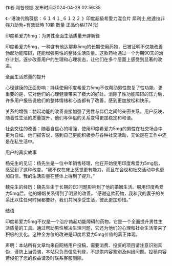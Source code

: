 <p>作者:闯咎顿娜 发布时间:2024-04-28 02:56:35</p>
<p>《✅港澳代购薇信：６１４１_６１２２ 》印度超級希愛力混合片 犀利士,他達拉非 強力助勃+有效延時 10顆 數量 正品价格(174元) </p>
									<p>印度希爱力5mg：为男性全面生活质量开辟新径</p><p></p><p>印度希爱力5mg，一种含有他达那非5mg的长期使用药物，已被证明不仅能改善勃起功能障碍，还能增强男性的整体生活质量。这款药物通过一个为期90天的治疗计划，逐步改善用户的生理和心理状态，让他们在多个层面上感受到显著的改进。</p><p></p><p>全面生活质量的提升</p><p></p><p>心理健康的正面影响：持续使用印度希爱力5mg不仅帮助男性恢复了性功能，更重要的是，它对他们的心理健康带来了极大的好处。消除了性功能障碍的压力后，许多用户报告说他们的整体情绪和心态都有了改善，感到更加放松和快乐。</p><p></p><p>关系的增强：勃起功能的改善直接加强了男性与伴侣之间的亲密关系。用户反映，随着性生活的质量提升，他们与伴侣的关系变得更加稳定和和谐。</p><p></p><p>社会交往的改善：随着自信心的增强，使用印度希爱力5mg的男性在社交场合中更为自如。他们报告说，感到自己更能积极参与各种社交活动，无论是在工作中还是在私生活中。</p><p></p><p>用户的真实故事</p><p></p><p>杨先生的见证：杨先生是一位中年销售经理，他在开始使用印度希爱力5mg后，感受到了这种改变。“我不仅在床上感觉更有能力，而且在会议和社交活动中也更加自信。我的生活质量在整体上得到了提升。”</p><p></p><p>魏先生的经历：魏先生由于长期的ED问题影响到了他的婚姻生活。服用印度希爱力5mg后，他的婚姻关系得到了明显的改善。“感谢这款药物，我和我的妻子的关系比以往任何时候都要好。我们共同享受生活，彼此更加珍惜。”</p><p></p><p>结语</p><p></p><p>印度希爱力5mg不仅是一个治疗勃起功能障碍的药物，它是一个全面提升男性生活质量的工具。通过帮助男性解决生理问题，它还为他们的心理和社会生活带来了积极的变化。这种全方位的改进是印度希爱力5mg价值的真正体现。</p>				声明：本站所有文章均来自网络用户投稿，需要消费、投资的项目请注意识别真伪，谨防上当受骗，本站只负责信息刊登，不提供内容鉴别及纠纷问题。投稿内容若侵犯了您的权益请及时联系客服删除。				
